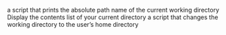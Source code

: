 a script that prints the absolute path name of the current working directory
Display the contents list of your current directory
a script that changes the working directory to the user’s home directory
